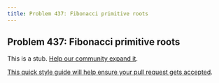 ```yaml
---
title: Problem 437: Fibonacci primitive roots
---
```

## Problem 437: Fibonacci primitive roots

This is a stub. <a href='https://github.com/freecodecamp/guides/tree/master/src/pages/certifications/coding-interview-prep/project-euler/problem-437-fibonacci-primitive-roots/index.md' target='_blank' rel='nofollow'>Help our community expand it</a>.

<a href='https://github.com/freecodecamp/guides/blob/master/README.md' target='_blank' rel='nofollow'>This quick style guide will help ensure your pull request gets accepted</a>.

<!-- The article goes here, in GitHub-flavored Markdown. Feel free to add YouTube videos, images, and CodePen/JSBin embeds  -->
